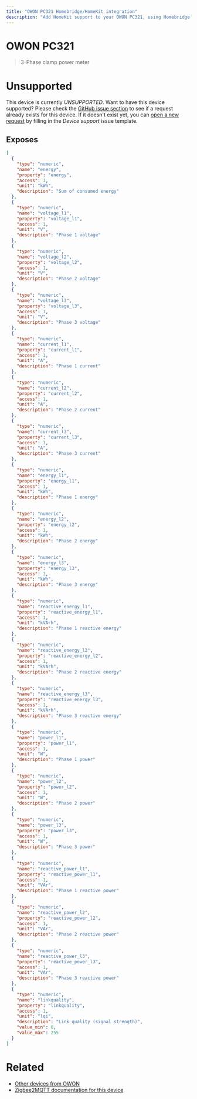 ```yaml
---
title: "OWON PC321 Homebridge/HomeKit integration"
description: "Add HomeKit support to your OWON PC321, using Homebridge, Zigbee2MQTT and homebridge-z2m."
---
```

<!---
This file has been GENERATED using src/docgen/docgen.ts
DO NOT EDIT THIS FILE MANUALLY!
-->
# OWON PC321
> 3-Phase clamp power meter


# Unsupported

This device is currently *UNSUPPORTED*.
Want to have this device supported? Please check the [GitHub issue section](https://github.com/itavero/homebridge-z2m/issues?q=PC321) to see if a request already exists for this device.
If it doesn't exist yet, you can [open a new request](https://github.com/itavero/homebridge-z2m/issues/new?assignees=&labels=enhancement&template=device_support.md&title=%5BDevice%5D+OWON+PC321) by filling in the _Device support_ issue template.

## Exposes

```json
[
  {
    "type": "numeric",
    "name": "energy",
    "property": "energy",
    "access": 1,
    "unit": "kWh",
    "description": "Sum of consumed energy"
  },
  {
    "type": "numeric",
    "name": "voltage_l1",
    "property": "voltage_l1",
    "access": 1,
    "unit": "V",
    "description": "Phase 1 voltage"
  },
  {
    "type": "numeric",
    "name": "voltage_l2",
    "property": "voltage_l2",
    "access": 1,
    "unit": "V",
    "description": "Phase 2 voltage"
  },
  {
    "type": "numeric",
    "name": "voltage_l3",
    "property": "voltage_l3",
    "access": 1,
    "unit": "V",
    "description": "Phase 3 voltage"
  },
  {
    "type": "numeric",
    "name": "current_l1",
    "property": "current_l1",
    "access": 1,
    "unit": "A",
    "description": "Phase 1 current"
  },
  {
    "type": "numeric",
    "name": "current_l2",
    "property": "current_l2",
    "access": 1,
    "unit": "A",
    "description": "Phase 2 current"
  },
  {
    "type": "numeric",
    "name": "current_l3",
    "property": "current_l3",
    "access": 1,
    "unit": "A",
    "description": "Phase 3 current"
  },
  {
    "type": "numeric",
    "name": "energy_l1",
    "property": "energy_l1",
    "access": 1,
    "unit": "kWh",
    "description": "Phase 1 energy"
  },
  {
    "type": "numeric",
    "name": "energy_l2",
    "property": "energy_l2",
    "access": 1,
    "unit": "kWh",
    "description": "Phase 2 energy"
  },
  {
    "type": "numeric",
    "name": "energy_l3",
    "property": "energy_l3",
    "access": 1,
    "unit": "kWh",
    "description": "Phase 3 energy"
  },
  {
    "type": "numeric",
    "name": "reactive_energy_l1",
    "property": "reactive_energy_l1",
    "access": 1,
    "unit": "kVArh",
    "description": "Phase 1 reactive energy"
  },
  {
    "type": "numeric",
    "name": "reactive_energy_l2",
    "property": "reactive_energy_l2",
    "access": 1,
    "unit": "kVArh",
    "description": "Phase 2 reactive energy"
  },
  {
    "type": "numeric",
    "name": "reactive_energy_l3",
    "property": "reactive_energy_l3",
    "access": 1,
    "unit": "kVArh",
    "description": "Phase 3 reactive energy"
  },
  {
    "type": "numeric",
    "name": "power_l1",
    "property": "power_l1",
    "access": 1,
    "unit": "W",
    "description": "Phase 1 power"
  },
  {
    "type": "numeric",
    "name": "power_l2",
    "property": "power_l2",
    "access": 1,
    "unit": "W",
    "description": "Phase 2 power"
  },
  {
    "type": "numeric",
    "name": "power_l3",
    "property": "power_l3",
    "access": 1,
    "unit": "W",
    "description": "Phase 3 power"
  },
  {
    "type": "numeric",
    "name": "reactive_power_l1",
    "property": "reactive_power_l1",
    "access": 1,
    "unit": "VAr",
    "description": "Phase 1 reactive power"
  },
  {
    "type": "numeric",
    "name": "reactive_power_l2",
    "property": "reactive_power_l2",
    "access": 1,
    "unit": "VAr",
    "description": "Phase 2 reactive power"
  },
  {
    "type": "numeric",
    "name": "reactive_power_l3",
    "property": "reactive_power_l3",
    "access": 1,
    "unit": "VAr",
    "description": "Phase 3 reactive power"
  },
  {
    "type": "numeric",
    "name": "linkquality",
    "property": "linkquality",
    "access": 1,
    "unit": "lqi",
    "description": "Link quality (signal strength)",
    "value_min": 0,
    "value_max": 255
  }
]
```

# Related
* [Other devices from OWON](../index.md#owon)
* [Zigbee2MQTT documentation for this device](https://www.zigbee2mqtt.io/devices/PC321.html)